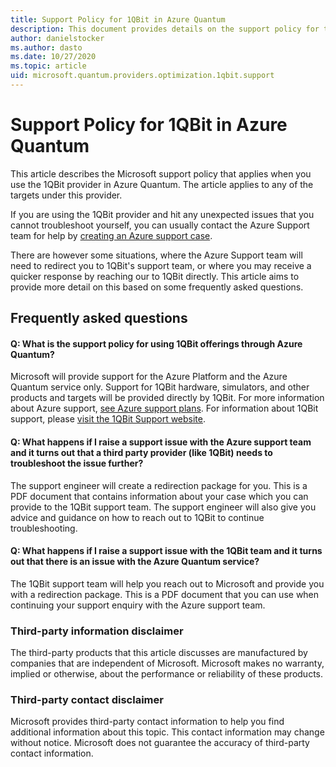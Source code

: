 ```yaml
---
title: Support Policy for 1QBit in Azure Quantum
description: This document provides details on the support policy for the 1QBit provider in Azure Quantum
author: danielstocker
ms.author: dasto
ms.date: 10/27/2020
ms.topic: article
uid: microsoft.quantum.providers.optimization.1qbit.support
---
```


# Support Policy for 1QBit in Azure Quantum

This article describes the Microsoft support policy that applies when you use the 1QBit provider in Azure Quantum. The article applies to any of the targets under this provider.

If you are using the 1QBit provider and hit any unexpected issues that you cannot troubleshoot yourself, you can usually contact the Azure Support team for help by [creating an Azure support case](https://docs.microsoft.com/azure/azure-portal/supportability/how-to-create-azure-support-request).

There are however some situations, where the Azure Support team will need to redirect you to 1QBit's support team, or where you may receive a quicker response by reaching our to 1QBit directly. This article aims to provide more detail on this based on some frequently asked questions.

## Frequently asked questions

#### Q: What is the support policy for using 1QBit offerings through Azure Quantum?

Microsoft will provide support for the Azure Platform and the Azure Quantum service only. Support for 1QBit hardware, simulators, and other products and targets will be provided directly by 1QBit. For more information about Azure support, [see Azure support plans](https://azure.microsoft.com/support/plans/).
For information about 1QBit support, please [visit the 1QBit Support website](https://1qbit.zendesk.com/).

#### Q: What happens if I raise a support issue with the Azure support team and it turns out that a third party provider (like 1QBit) needs to troubleshoot the issue further?

The support engineer will create a redirection package for you. This is a PDF document that contains information about your case which you can provide to the 1QBit support team.
The support engineer will also give you advice and guidance on how to reach out to 1QBit to continue troubleshooting.

#### Q: What happens if I raise a support issue with the 1QBit team and it turns out that there is an issue with the Azure Quantum service?

The 1QBit support team will help you reach out to Microsoft and provide you with a redirection package. This is a PDF document that you can use when continuing your support enquiry with the Azure support team.

### Third-party information disclaimer

The third-party products that this article discusses are manufactured by companies that are independent of Microsoft. Microsoft makes no warranty, implied or otherwise, about the performance or reliability of these products.

### Third-party contact disclaimer

Microsoft provides third-party contact information to help you find additional information about this topic. This contact information may change without notice. Microsoft does not guarantee the accuracy of third-party contact information.

